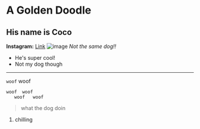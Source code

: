 # A Golden Doodle
## His name is Coco
**Instagram:**
[Link](https://www.instagram.com/coco.woofs/)
![image](https://www.thesprucepets.com/thmb/Qfi_kkm6FYBdszlNmlMckJXXP3k=/2400x2400/smart/filters:no_upscale()/goldendoodle-dogs-and-puppies-4169955-hero-e45819b36836463e8919f58070eb5442.jpg)
*Not the same dog!!*

* He's super cool!
* Not my dog though

---
`woof` woof
```
woof  woof
   woof   woof
```
> what the dog doin
1. chilling
